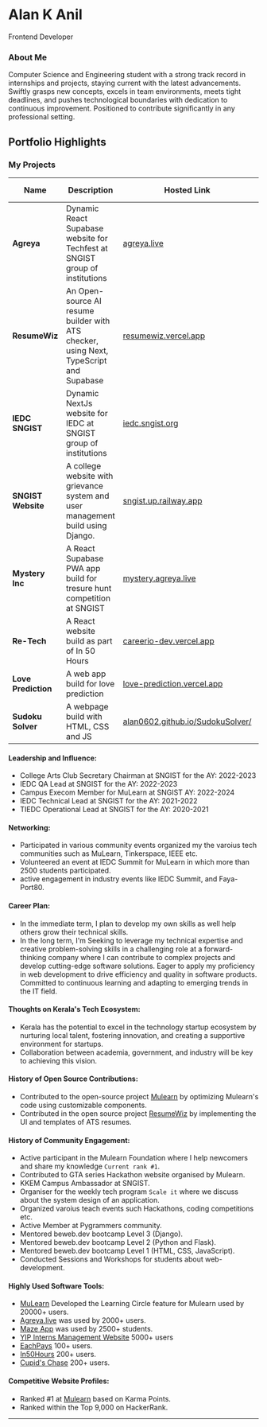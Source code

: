 # Alan K Anil
Frontend Developer 

### About Me

> 
Computer Science and Engineering student with a strong track record in internships and projects, staying current with the latest advancements. Swiftly grasps new concepts, excels in team environments, meets tight deadlines, and pushes technological boundaries with dedication to continuous improvement. Positioned to contribute significantly in any professional setting.

## Portfolio Highlights

### My Projects

| Name                | Description                                                               | Hosted Link                              | Repo Link                                                      |
|---------------------|---------------------------------------------------------------------------|------------------------------------------|----------------------------------------------------------------|
| **Agreya**  | Dynamic React Supabase website for Techfest at SNGIST group of institutions | [agreya.live](https://agreya.live/) | [GitHub](https://github.com/Jenin82/tech-fest-sngist-2024) |
| **ResumeWiz**  | An Open-source AI resume builder with ATS checker, using Next, TypeScript and Supabase | [resumewiz.vercel.app](https://resumewiz.vercel.app/) | [GitHub](https://github.com/SynthCod3/ResumeWiz) |
| **IEDC SNGIST**  | Dynamic NextJs website for IEDC at SNGIST group of institutions | [iedc.sngist.org](https://iedc.sngist.org/) | [GitHub](https://github.com/Alan0602/sngist-iedc) |
| **SNGIST Website**  | A college website with grievance system and user management build using Django. | [sngist.up.railway.app](https://sngist.up.railway.app/) | [GitHub](https://github.com/Alan0602/sngist) |
| **Mystery Inc**  | A React Supabase PWA app build for tresure hunt competition at SNGIST | [mystery.agreya.live](https://mystery.agreya.live/) | [GitHub](https://github.com/Alan0602/MYSTERY-INC) |
| **Re-Tech**  | A React website build as part of In 50 Hours| [careerio-dev.vercel.app](https://re-tech-five.vercel.app/) | [GitHub](https://github.com/Alan0602/Re-Tech) |
| **Love Prediction**  | A web app build for love prediction | [love-prediction.vercel.app](https://love-prediction.vercel.app) | [GitHub](https://github.com/Alan0602/loveprediction) |
| **Sudoku Solver**  | A webpage build with HTML, CSS and JS | [alan0602.github.io/SudokuSolver/](https://alan0602.github.io/SudokuSolver/) | [GitHub](https://github.com/Alan0602/SudokuSolver) |

#### Leadership and Influence:

- College Arts Club Secretary Chairman at SNGIST for the AY: 2022-2023
- IEDC QA Lead at SNGIST for the AY: 2022-2023
- Campus Execom Member for MuLearn at SNGIST AY: 2022-2024 
- IEDC Technical Lead at SNGIST for the AY: 2021-2022
- TIEDC Operational Lead at SNGIST for the AY: 2020-2021

#### Networking:

- Participated in various community events organized my the varoius tech communities such as MuLearn, Tinkerspace, IEEE etc.
- Volunteered an event at IEDC Summit for MuLearn in which more than 2500 students participated. 
- active engagement in industry events like  IEDC Summit, and Faya-Port80.

#### Career Plan:

- In the immediate term, I plan to develop my own skills as well help others grow their technical skills.
- In the long term, I'm Seeking to leverage my technical expertise and creative problem-solving skills in a challenging role at a forward-thinking company where I can contribute to complex projects and develop cutting-edge software solutions. Eager to apply my proficiency in web development to drive efficiency and quality in software products. Committed to continuous learning and adapting to emerging trends in the IT field.

#### Thoughts on Kerala's Tech Ecosystem:

- Kerala has the potential to excel in the technology startup ecosystem by nurturing local talent, fostering innovation, and creating a supportive environment for startups.
- Collaboration between academia, government, and industry will be key to achieving this vision.

#### History of Open Source Contributions:

- Contributed to the open-source project [Mulearn](https://github.com/gtech-mulearn/mulearn) by optimizing Mulearn's code using customizable components.
- Contributed in the open source project [ResumeWiz](https://github.com/SynthCod3/ResumeWiz) by implementing the UI and templates of ATS resumes.

#### History of Community Engagement:

- Active participant in the Mulearn Foundation where I help newcomers and share my knowledge `Current rank #1`.
- Contributed to GTA series Hackathon website organised by Mulearn.
- KKEM Campus Ambassador at SNGIST.
- Organiser for the weekly tech program `Scale it` where we discuss about the system design of an application.
- Organized varoius teach events such Hackathons, coding competitions etc.
- Active Member at Pygrammers community.
- Mentored beweb.dev bootcamp Level 3 (Django).
- Mentored beweb.dev bootcamp Level 2 (Python and Flask).
- Mentored beweb.dev bootcamp Level 1 (HTML, CSS, JavaScript).
- Conducted Sessions and Workshops for students about web-development.

<!-- #### Highly Visible Technical Content:

- Highlight any highly visible technical blog posts, articles, or video series you have created. -->

#### Highly Used Software Tools:

- [MuLearn](https://app.mulearn.org/) Developed the Learning Circle feature for Mulearn used by 20000+ users.
- [Agreya.live](https://agreya.live/) was used by 2000+ users.
- [Maze App](https://iedc-summit-app.vercel.app/) was used by 2500+ students.
- [YIP Interns Management Website](https://yip.mulearn.org/) 5000+ users
- [EachPays](https://each-pays.vercel.app/) 100+ users.
- [In50Hours](in50hours.vercel.app) 200+ users.
- [Cupid's Chase](https://cupidschase.vercel.app/) 200+ users.

#### Competitive Website Profiles:

- Ranked #1 at [Mulearn](https://app.mulearn.org/profile/jeninjoseph@mulearn) based on Karma Points.
- Ranked within the Top 9,000 on HackerRank.

---
